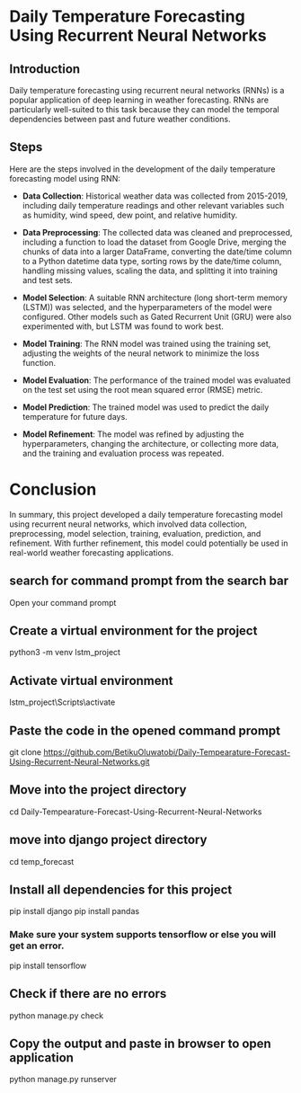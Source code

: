 # Daily Temperature Forecasting Using Recurrent Neural Networks
## Introduction
Daily temperature forecasting using recurrent neural networks (RNNs) is a popular application of deep learning in weather forecasting. RNNs are particularly well-suited to this task because they can model the temporal dependencies between past and future weather conditions.

## Steps
Here are the steps involved in the development of the daily temperature forecasting model using RNN:

* **Data Collection**: Historical weather data was collected from 2015-2019, including daily temperature readings and other relevant variables such as humidity, wind speed, dew point, and relative humidity.

* **Data Preprocessing**: The collected data was cleaned and preprocessed, including a function to load the dataset from Google Drive, merging the chunks of data into a larger DataFrame, converting the date/time column to a Python datetime data type, sorting rows by the date/time column, handling missing values, scaling the data, and splitting it into training and test sets.

* **Model Selection**: A suitable RNN architecture (long short-term memory (LSTM)) was selected, and the hyperparameters of the model were configured. Other models such as Gated Recurrent Unit (GRU) were also experimented with, but LSTM was found to work best.

* **Model Training**: The RNN model was trained using the training set, adjusting the weights of the neural network to minimize the loss function.

* **Model Evaluation**: The performance of the trained model was evaluated on the test set using the root mean squared error (RMSE) metric.

* **Model Prediction**: The trained model was used to predict the daily temperature for future days.

* **Model Refinement**: The model was refined by adjusting the hyperparameters, changing the architecture, or collecting more data, and the training and evaluation process was repeated.

# Conclusion
In summary, this project developed a daily temperature forecasting model using recurrent neural networks, which involved data collection, preprocessing, model selection, training, evaluation, prediction, and refinement. With further refinement, this model could potentially be used in real-world weather forecasting applications.

## search for command prompt from the search bar
Open your command prompt 

## Create a virtual environment for the project
python3 -m venv lstm_project

## Activate virtual environment
lstm_project\Scripts\activate

## Paste the code in the opened command prompt
git clone https://github.com/BetikuOluwatobi/Daily-Tempearature-Forecast-Using-Recurrent-Neural-Networks.git 

## Move into the project directory
cd Daily-Tempearature-Forecast-Using-Recurrent-Neural-Networks

## move into django project directory
cd temp_forecast

## Install all dependencies for this project
pip install django
pip install pandas

### Make sure your system supports tensorflow or else you will get an error.
pip install tensorflow

## Check if there are no errors
python manage.py check 

## Copy the output and paste in browser to open application
python manage.py runserver


